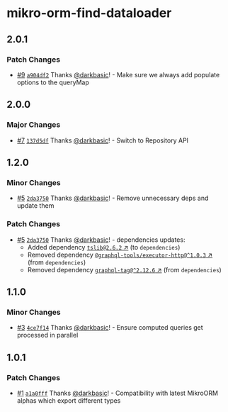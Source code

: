 # mikro-orm-find-dataloader

## 2.0.1

### Patch Changes

- [#9](https://github.com/darkbasic/mikro-orm-dataloaders/pull/9) [`a904df2`](https://github.com/darkbasic/mikro-orm-dataloaders/commit/a904df20f256f25064d4c1ce482be54bad10fcdd) Thanks [@darkbasic](https://github.com/darkbasic)! - Make sure we always add populate options to the queryMap

## 2.0.0

### Major Changes

- [#7](https://github.com/darkbasic/mikro-orm-dataloaders/pull/7) [`137d5df`](https://github.com/darkbasic/mikro-orm-dataloaders/commit/137d5dfed079ab6676f7915ea28cc76ca2c0775c) Thanks [@darkbasic](https://github.com/darkbasic)! - Switch to Repository API

## 1.2.0

### Minor Changes

- [#5](https://github.com/darkbasic/mikro-orm-dataloaders/pull/5) [`2da3750`](https://github.com/darkbasic/mikro-orm-dataloaders/commit/2da37501acfb05ee962f286fd6ed794af87e7999) Thanks [@darkbasic](https://github.com/darkbasic)! - Remove unnecessary deps and update them

### Patch Changes

- [#5](https://github.com/darkbasic/mikro-orm-dataloaders/pull/5) [`2da3750`](https://github.com/darkbasic/mikro-orm-dataloaders/commit/2da37501acfb05ee962f286fd6ed794af87e7999) Thanks [@darkbasic](https://github.com/darkbasic)! - dependencies updates:
  - Added dependency [`tslib@2.6.2` ↗︎](https://www.npmjs.com/package/tslib/v/2.6.2) (to `dependencies`)
  - Removed dependency [`@graphql-tools/executor-http@^1.0.3` ↗︎](https://www.npmjs.com/package/@graphql-tools/executor-http/v/1.0.3) (from `dependencies`)
  - Removed dependency [`graphql-tag@^2.12.6` ↗︎](https://www.npmjs.com/package/graphql-tag/v/2.12.6) (from `dependencies`)

## 1.1.0

### Minor Changes

- [#3](https://github.com/darkbasic/mikro-orm-dataloaders/pull/3) [`4ce7f14`](https://github.com/darkbasic/mikro-orm-dataloaders/commit/4ce7f14f0c6ce8b86146c950829ea7d6e79992c6) Thanks [@darkbasic](https://github.com/darkbasic)! - Ensure computed queries get processed in parallel

## 1.0.1

### Patch Changes

- [#1](https://github.com/darkbasic/mikro-orm-dataloaders/pull/1) [`a1a0fff`](https://github.com/darkbasic/mikro-orm-dataloaders/commit/a1a0fff0a7c2ea814ec687027d42e8aa2ca04f47) Thanks [@darkbasic](https://github.com/darkbasic)! - Compatibility with latest MikroORM alphas which export different types
